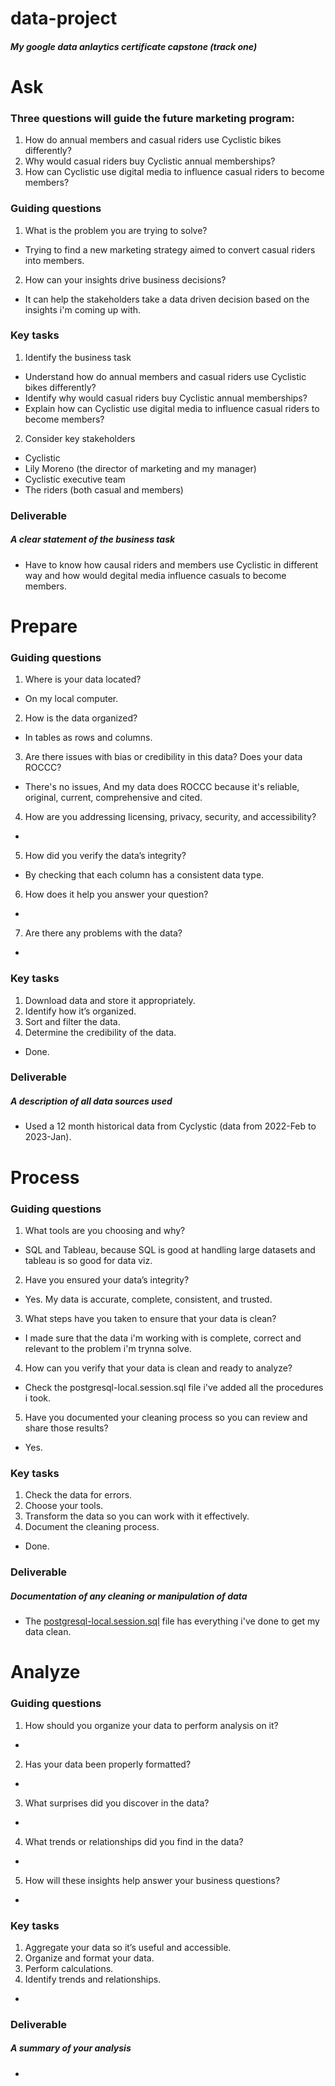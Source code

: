 # data-project
##### My google data anlaytics certificate capstone (track one)

# Ask

### Three questions will guide the future marketing program:
1. How do annual members and casual riders use Cyclistic bikes differently?
2. Why would casual riders buy Cyclistic annual memberships?
3. How can Cyclistic use digital media to influence casual riders to become members?

### Guiding questions
1. What is the problem you are trying to solve?  
- Trying to find a new marketing strategy aimed to convert casual riders into members.
2. How can your insights drive business decisions?  
- It can help the stakeholders take a data driven decision based on the insights i'm coming up with.

### Key tasks
1. Identify the business task
- Understand how do annual members and casual riders use Cyclistic bikes differently?
- Identify why would casual riders buy Cyclistic annual memberships?
- Explain how can Cyclistic use digital media to influence casual riders to become members?  

2. Consider key stakeholders
- Cyclistic  
- Lily Moreno (the director of marketing and my manager)
- Cyclistic executive team
- The riders (both casual and members)

### Deliverable
##### A clear statement of the business task  
- Have to know how causal riders and members use Cyclistic in different way and how would degital media influence casuals to become members.


# Prepare  

### Guiding questions
1. Where is your data located?  
- On my local computer.  
2. How is the data organized?  
- In tables as rows and columns.  
3. Are there issues with bias or credibility in this data? Does your data ROCCC?  
- There's no issues, And my data does ROCCC because it's reliable, original, current, comprehensive and cited.  
4. How are you addressing licensing, privacy, security, and accessibility? 
-   
5. How did you verify the data’s integrity?  
- By checking that each column has a consistent data type.  
6. How does it help you answer your question?  
-  
7. Are there any problems with the data?  
-  

### Key tasks
1. Download data and store it appropriately.  
2. Identify how it’s organized.  
3. Sort and filter the data.  
4. Determine the credibility of the data.  
- Done.  

### Deliverable
##### A description of all data sources used  
- Used a 12 month historical data from Cyclystic (data from 2022-Feb to 2023-Jan).  


# Process
### Guiding questions
1. What tools are you choosing and why?  
- SQL and Tableau, because SQL is good at handling large datasets and tableau is so good for data viz.  
2. Have you ensured your data’s integrity?  
- Yes. My data is accurate, complete, consistent, and trusted.  
3. What steps have you taken to ensure that your data is clean?  
- I made sure that the data i'm working with is complete, correct and relevant to the problem i'm trynna solve.  
4. How can you verify that your data is clean and ready to analyze?  
-  Check the postgresql-local.session.sql file i've added all the procedures i took.
5. Have you documented your cleaning process so you can review and share those results?  
-  Yes.

### Key tasks
1. Check the data for errors.
2. Choose your tools.
3. Transform the data so you can work with it effectively.
4. Document the cleaning process.
- Done.

### Deliverable
##### Documentation of any cleaning or manipulation of data
-  The [postgresql-local.session.sql](https://github.com/Abduullahh/data-project/blob/627473eb68a96ab1def421fab80095c61987f966/postgres-local.session.sql) file has everything i've done to get my data clean.  


# Analyze
### Guiding questions
1. How should you organize your data to perform analysis on it?  
- 
2. Has your data been properly formatted?  
- 
3. What surprises did you discover in the data?  
- 
4. What trends or relationships did you find in the data?  
- 
5. How will these insights help answer your business questions?  
- 

### Key tasks
1. Aggregate your data so it’s useful and accessible.
2. Organize and format your data.
3. Perform calculations.
4. Identify trends and relationships.
- 

### Deliverable
##### A summary of your analysis
- 